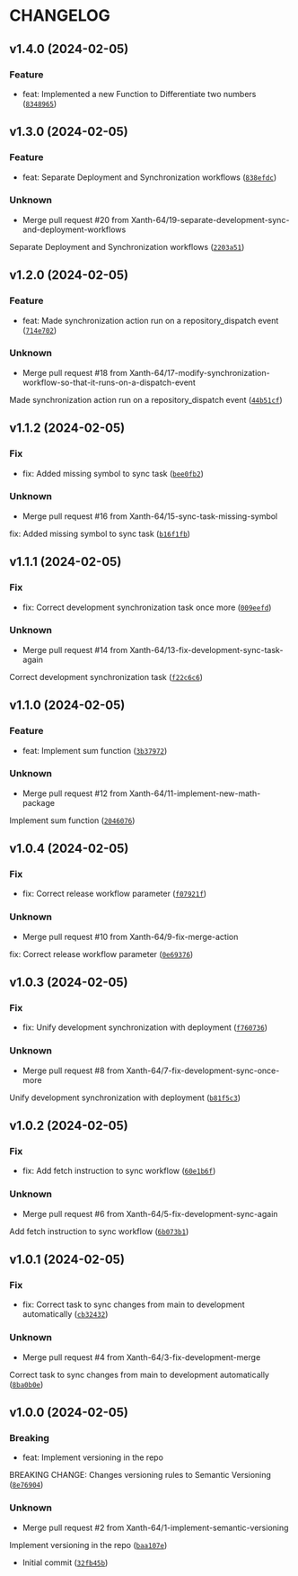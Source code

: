 # CHANGELOG



## v1.4.0 (2024-02-05)

### Feature

* feat: Implemented a new Function to Differentiate two numbers ([`8348965`](https://github.com/Xanth-64/definitive-semantic-ver/commit/83489655d5624206e2b8f69f52cb554616aa0c37))


## v1.3.0 (2024-02-05)

### Feature

* feat: Separate Deployment and Synchronization workflows ([`838efdc`](https://github.com/Xanth-64/definitive-semantic-ver/commit/838efdcee9a948a74904113e6a2c607d6cb48799))

### Unknown

* Merge pull request #20 from Xanth-64/19-separate-development-sync-and-deployment-workflows

Separate Deployment and Synchronization workflows ([`2203a51`](https://github.com/Xanth-64/definitive-semantic-ver/commit/2203a51727101f369e05cd065ae78f973a5ab4f4))


## v1.2.0 (2024-02-05)

### Feature

* feat: Made synchronization action run on a repository_dispatch event ([`714e702`](https://github.com/Xanth-64/definitive-semantic-ver/commit/714e7020d4f14b33acc86a17a99d048e1f0470a9))

### Unknown

* Merge pull request #18 from Xanth-64/17-modify-synchronization-workflow-so-that-it-runs-on-a-dispatch-event

Made synchronization action run on a repository_dispatch event ([`44b51cf`](https://github.com/Xanth-64/definitive-semantic-ver/commit/44b51cf374605b2d329dbfa9cd349c1dc8a9c014))


## v1.1.2 (2024-02-05)

### Fix

* fix: Added missing symbol to sync task ([`bee0fb2`](https://github.com/Xanth-64/definitive-semantic-ver/commit/bee0fb23f0c7a10ab730f445d4ff72a48217b498))

### Unknown

* Merge pull request #16 from Xanth-64/15-sync-task-missing-symbol

fix: Added missing symbol to sync task ([`b16f1fb`](https://github.com/Xanth-64/definitive-semantic-ver/commit/b16f1fbe4740fa56a17fed62ce897c149d925f39))


## v1.1.1 (2024-02-05)

### Fix

* fix: Correct development synchronization task once more ([`009eefd`](https://github.com/Xanth-64/definitive-semantic-ver/commit/009eefd13207c73f78115849bebf872c93e28306))

### Unknown

* Merge pull request #14 from Xanth-64/13-fix-development-sync-task-again

Correct development synchronization task ([`f22c6c6`](https://github.com/Xanth-64/definitive-semantic-ver/commit/f22c6c694030c524096418f41f41431efa00d2dc))


## v1.1.0 (2024-02-05)

### Feature

* feat: Implement sum function ([`3b37972`](https://github.com/Xanth-64/definitive-semantic-ver/commit/3b3797271d668048d49c927bb59d158e658e4d9d))

### Unknown

* Merge pull request #12 from Xanth-64/11-implement-new-math-package

Implement sum function ([`2046076`](https://github.com/Xanth-64/definitive-semantic-ver/commit/204607691b6939868b6175fb58c96ae90d28a957))


## v1.0.4 (2024-02-05)

### Fix

* fix: Correct release workflow parameter ([`f07921f`](https://github.com/Xanth-64/definitive-semantic-ver/commit/f07921fb4532908ef0aaa2444e20821c8593cbe0))

### Unknown

* Merge pull request #10 from Xanth-64/9-fix-merge-action

fix: Correct release workflow parameter ([`0e69376`](https://github.com/Xanth-64/definitive-semantic-ver/commit/0e6937668c63e5550e93b102ebaf732146c3acc1))


## v1.0.3 (2024-02-05)

### Fix

* fix: Unify development synchronization with deployment ([`f760736`](https://github.com/Xanth-64/definitive-semantic-ver/commit/f760736340dca36b309820accd2a0de98fd98fa0))

### Unknown

* Merge pull request #8 from Xanth-64/7-fix-development-sync-once-more

Unify development synchronization with deployment ([`b81f5c3`](https://github.com/Xanth-64/definitive-semantic-ver/commit/b81f5c3a6d36a86ac2f84a100f75d44b9c08a126))


## v1.0.2 (2024-02-05)

### Fix

* fix: Add fetch instruction to sync workflow ([`60e1b6f`](https://github.com/Xanth-64/definitive-semantic-ver/commit/60e1b6f76fe0d74368420792fe8e770098a14f91))

### Unknown

* Merge pull request #6 from Xanth-64/5-fix-development-sync-again

Add fetch instruction to sync workflow ([`6b073b1`](https://github.com/Xanth-64/definitive-semantic-ver/commit/6b073b19abbc057c4b6a9082c7b4ba17e720da14))


## v1.0.1 (2024-02-05)

### Fix

* fix: Correct task to sync changes from main to development automatically ([`cb32432`](https://github.com/Xanth-64/definitive-semantic-ver/commit/cb324325ae911c95c3f7e4ff1c4da4f1c7fc3e02))

### Unknown

* Merge pull request #4 from Xanth-64/3-fix-development-merge

Correct task to sync changes from main to development automatically ([`8ba0b0e`](https://github.com/Xanth-64/definitive-semantic-ver/commit/8ba0b0ebee4b9ddab19bc518ff9ccfe1ef11fd4f))


## v1.0.0 (2024-02-05)

### Breaking

* feat: Implement versioning in the repo

BREAKING CHANGE: Changes versioning rules to Semantic Versioning ([`8e76904`](https://github.com/Xanth-64/definitive-semantic-ver/commit/8e7690479aceb1a3efe5ca741526012202833fd9))

### Unknown

* Merge pull request #2 from Xanth-64/1-implement-semantic-versioning

Implement versioning in the repo ([`baa107e`](https://github.com/Xanth-64/definitive-semantic-ver/commit/baa107e50da1c760115b75b794ae25a38d07dc56))

* Initial commit ([`32fb45b`](https://github.com/Xanth-64/definitive-semantic-ver/commit/32fb45bd191f08a850e1af2eebaa11eba99a52ae))
